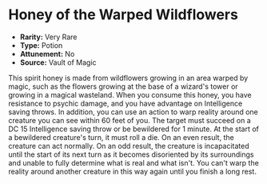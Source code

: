 # Honey of the Warped Wildflowers

- **Rarity:** Very Rare
- **Type:** Potion
- **Attunement:** No
- **Source:** Vault of Magic

This spirit honey is made from wildflowers growing in an area warped by magic, such as the flowers growing at the base of a wizard's tower or growing in a magical wasteland. When you consume this honey, you have resistance to psychic damage, and you have advantage on Intelligence saving throws. In addition, you can use an action to warp reality around one creature you can see within 60 feet of you. The target must succeed on a DC 15 Intelligence saving throw or be bewildered for 1 minute. At the start of a bewildered creature's turn, it must roll a die. On an even result, the creature can act normally. On an odd result, the creature is incapacitated until the start of its next turn as it becomes disoriented by its surroundings and unable to fully determine what is real and what isn't. You can't warp the reality around another creature in this way again until you finish a long rest.

